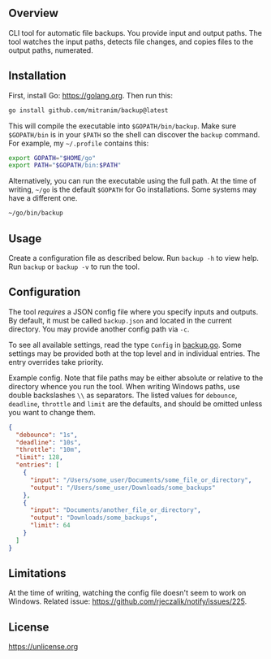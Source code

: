 ## Overview

CLI tool for automatic file backups. You provide input and output paths. The tool watches the input paths, detects file changes, and copies files to the output paths, numerated.

## Installation

First, install Go: https://golang.org. Then run this:

```sh
go install github.com/mitranim/backup@latest
```

This will compile the executable into `$GOPATH/bin/backup`. Make sure `$GOPATH/bin` is in your `$PATH` so the shell can discover the `backup` command. For example, my `~/.profile` contains this:

```sh
export GOPATH="$HOME/go"
export PATH="$GOPATH/bin:$PATH"
```

Alternatively, you can run the executable using the full path. At the time of writing, `~/go` is the default `$GOPATH` for Go installations. Some systems may have a different one.

```sh
~/go/bin/backup
```

## Usage

Create a configuration file as described below. Run `backup -h` to view help. Run `backup` or `backup -v` to run the tool.

## Configuration

The tool _requires_ a JSON config file where you specify inputs and outputs. By default, it must be called `backup.json` and located in the current directory. You may provide another config path via `-c`.

To see all available settings, read the type `Config` in [backup.go](backup.go). Some settings may be provided both at the top level and in individual entries. The entry overrides take priority.

Example config. Note that file paths may be either absolute or relative to the directory whence you run the tool. When writing Windows paths, use double backslashes `\\` as separators. The listed values for `debounce`, `deadline`, `throttle` and `limit` are the defaults, and should be omitted unless you want to change them.

```json
{
  "debounce": "1s",
  "deadline": "10s",
  "throttle": "10m",
  "limit": 128,
  "entries": [
    {
      "input": "/Users/some_user/Documents/some_file_or_directory",
      "output": "/Users/some_user/Downloads/some_backups"
    },
    {
      "input": "Documents/another_file_or_directory",
      "output": "Downloads/some_backups",
      "limit": 64
    }
  ]
}
```

## Limitations

At the time of writing, watching the config file doesn't seem to work on Windows. Related issue: https://github.com/rjeczalik/notify/issues/225.

## License

https://unlicense.org
